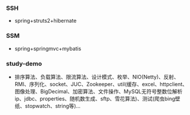 ### SSH

- spring+struts2+hibernate

### SSM

- spring+springmvc+mybatis

### study-demo

- 排序算法、负载算法、限流算法、设计模式、枚举、NIO(Netty)、反射、RMI、序列化、socket、JUC、Zookeeper、util(缓存、excel、httpclient、图像处理、BigDecimal、加密算法、文件操作、MySQL无符号整数位解析ip、jdbc、properties、随机数生成、sftp、雪花算法)、测试(爬虫bing壁纸、stopwatch、string等)...

